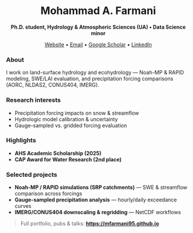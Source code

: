 <!-- Profile README for github.com/mfarmani95 -->
<h1 align="center">Mohammad A. Farmani</h1>
<p align="center"><b>Ph.D. student, Hydrology & Atmospheric Sciences (UA) • Data Science minor</b></p>

<p align="center">
  <a href="https://mfarmani95.github.io">Website</a> •
  <a href="mailto:mfarmani@email.arizona.edu">Email</a> •
  <a href="https://scholar.google.com/">Google Scholar</a> •
  <a href="https://www.linkedin.com/in/">LinkedIn</a>
</p>

### About
I work on land-surface hydrology and ecohydrology — Noah-MP & RAPID modeling, SWE/LAI evaluation, and precipitation forcing comparisons (AORC, NLDAS2, CONUS404, IMERG).

### Research interests
- Precipitation forcing impacts on snow & streamflow  
- Hydrologic model calibration & uncertainty  
- Gauge-sampled vs. gridded forcing evaluation

### Highlights
- **AHS Academic Scholarship (2025)**
- **CAP Award for Water Research (2nd place)**

### Selected projects
- **Noah-MP / RAPID simulations (SRP catchments)** — SWE & streamflow comparison across forcings  
- **Gauge-sampled precipitation analysis** — hourly/daily exceedance curves  
- **IMERG/CONUS404 downscaling & regridding** — NetCDF workflows

> Full portfolio, pubs & talks: **https://mfarmani95.github.io**
